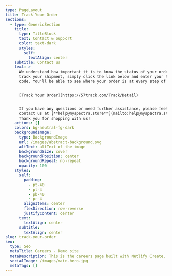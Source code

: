 ```yaml
---
type: PageLayout
title: Track Your Order
sections:
  - type: GenericSection
    title:
      type: TitleBlock
      text: Contact & Support
      color: text-dark
      styles:
        self:
          textAlign: center
    subtitle: Contact us
    text: >
      We understand how important it is to know the status of your order. To
      track your shipment, simply click the link below and enter your tracking
      code. You'll be able to see where your order is at every step of the way!


      [Track Your Order](https://57track.com/Track/Detail)


      If you have any questions or need further assistance, please feel free to
      contact us at [**help@myspectra.store**](mailto:help@myspectra.store)**.**
      Thank you for shopping with us!
    actions: []
    colors: bg-neutral-fg-dark
    backgroundImage:
      type: BackgroundImage
      url: /images/abstract-background.svg
      altText: altText of the image
      backgroundSize: cover
      backgroundPosition: center
      backgroundRepeat: no-repeat
      opacity: 100
    styles:
      self:
        padding:
          - pt-40
          - pl-4
          - pb-40
          - pr-4
        alignItems: center
        flexDirection: row-reverse
        justifyContent: center
      text:
        textAlign: center
      subtitle:
        textAlign: center
slug: track-your-order
seo:
  type: Seo
  metaTitle: Careers - Demo site
  metaDescription: This is the careers page built with Netlify Create.
  socialImage: /images/main-hero.jpg
  metaTags: []
---
```

